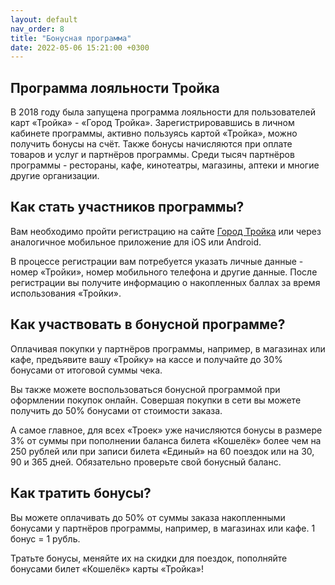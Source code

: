 ```yaml
---
layout: default
nav_order: 8
title: "Бонусная программа"
date: 2022-05-06 15:21:00 +0300
---
```


## Программа лояльности Тройка

В 2018 году была запущена программа лояльности для пользователей карт «Тройка» - «Город Тройка».
Зарегистрировавшись в личном кабинете программы, активно пользуясь картой «Тройка»,
можно получить бонусы на счёт. Также бонусы начисляются при оплате товаров и услуг
и партнёров программы. Среди тысяч партнёров программы - рестораны, кафе, кинотеатры, магазины, аптеки и
многие другие организации.

## Как стать участников программы?

Вам необходимо пройти регистрацию на сайте [Город Тройка](https://gorodtroika.ru) или через аналогичное
мобильное приложение для iOS или Android.

В процессе регистрации вам потребуется указать личные данные - номер «Тройки», номер мобильного телефона
и другие данные. После регистрации вы получите информацию о накопленных баллах за время использования «Тройки».

## Как участвовать в бонусной программе?

Оплачивая покупки у партнёров программы, например, в магазинах или кафе, предъявите вашу «Тройку» на кассе
и получайте до 30% бонусами от итоговой суммы чека.

Вы также можете воспользоваться бонусной программой при оформлении покупок онлайн. Совершая покупки в сети
вы можете получить до 50% бонусами от стоимости заказа.

А самое главное, для всех «Троек» уже начисляются бонусы в размере 3% от суммы при пополнении баланса билета «Кошелёк»
более чем на 250 рублей или при записи билета «Единый» на 60 поездок или на 30, 90 и 365 дней. Обязательно проверьте
свой бонусный баланс.

## Как тратить бонусы?

Вы можете оплачивать до 50% от суммы заказа накопленными бонусами у партнёров программы, например, в магазинах или кафе.
1 бонус = 1 рубль.

Тратьте бонусы, меняйте их на скидки для поездок, пополняйте бонусами билет «Кошелёк» карты «Тройка»!

